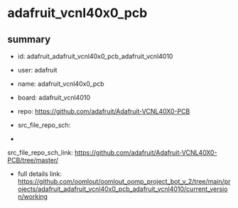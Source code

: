 # adafruit_vcnl40x0_pcb
 
## summary 
* id: adafruit_adafruit_vcnl40x0_pcb_adafruit_vcnl4010
* user: adafruit
* name: adafruit_vcnl40x0_pcb
* board: adafruit_vcnl4010
* repo: https://github.com/adafruit/Adafruit-VCNL40X0-PCB



* src_file_repo_sch: 
*
 src_file_repo_sch_link: https://github.com/adafruit/Adafruit-VCNL40X0-PCB/tree/master/
* full details link: https://github.com/oomlout/oomlout_oomp_project_bot_v_2/tree/main/projects/adafruit_adafruit_vcnl40x0_pcb_adafruit_vcnl4010/current_version/working  






